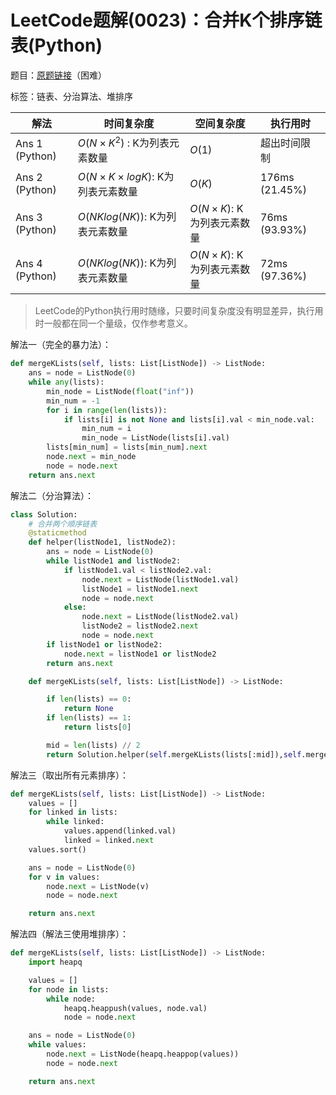 # LeetCode题解(0023)：合并K个排序链表(Python)

题目：[原题链接](https://leetcode-cn.com/problems/merge-k-sorted-lists/)（困难）

标签：链表、分治算法、堆排序

| 解法           | 时间复杂度                      | 空间复杂度                | 执行用时       |
| -------------- | ------------------------------- | ------------------------- | -------------- |
| Ans 1 (Python) | $O(N×K^2)$ : K为列表元素数量    | $O(1)$                    | 超出时间限制   |
| Ans 2 (Python) | $O(N×K×logK)$: K为列表元素数量  | $O(K)$                    | 176ms (21.45%) |
| Ans 3 (Python) | $O(NKlog(NK))$: K为列表元素数量 | $O(N×K)$: K为列表元素数量 | 76ms (93.93%)  |
| Ans 4 (Python) | $O(NKlog(NK))$: K为列表元素数量 | $O(N×K)$: K为列表元素数量 | 72ms (97.36%)  |

>  LeetCode的Python执行用时随缘，只要时间复杂度没有明显差异，执行用时一般都在同一个量级，仅作参考意义。

解法一（完全的暴力法）：

```python
def mergeKLists(self, lists: List[ListNode]) -> ListNode:
    ans = node = ListNode(0)
    while any(lists):
        min_node = ListNode(float("inf"))
        min_num = -1
        for i in range(len(lists)):
            if lists[i] is not None and lists[i].val < min_node.val:
                min_num = i
                min_node = ListNode(lists[i].val)
        lists[min_num] = lists[min_num].next
        node.next = min_node
        node = node.next
    return ans.next
```

解法二（分治算法）：

```python
class Solution:
    # 合并两个顺序链表
    @staticmethod
    def helper(listNode1, listNode2):
        ans = node = ListNode(0)
        while listNode1 and listNode2:
            if listNode1.val < listNode2.val:
                node.next = ListNode(listNode1.val)
                listNode1 = listNode1.next
                node = node.next
            else:
                node.next = ListNode(listNode2.val)
                listNode2 = listNode2.next
                node = node.next
        if listNode1 or listNode2:
            node.next = listNode1 or listNode2
        return ans.next

    def mergeKLists(self, lists: List[ListNode]) -> ListNode:

        if len(lists) == 0:
            return None
        if len(lists) == 1:
            return lists[0]

        mid = len(lists) // 2
        return Solution.helper(self.mergeKLists(lists[:mid]),self.mergeKLists(lists[mid:]))
```

解法三（取出所有元素排序）：

```python
def mergeKLists(self, lists: List[ListNode]) -> ListNode:
    values = []
    for linked in lists:
        while linked:
            values.append(linked.val)
            linked = linked.next
    values.sort()

    ans = node = ListNode(0)
    for v in values:
        node.next = ListNode(v)
        node = node.next

    return ans.next
```

解法四（解法三使用堆排序）：

```python
def mergeKLists(self, lists: List[ListNode]) -> ListNode:
    import heapq

    values = []
    for node in lists:
        while node:
            heapq.heappush(values, node.val)
            node = node.next

    ans = node = ListNode(0)
    while values:
        node.next = ListNode(heapq.heappop(values))
        node = node.next

    return ans.next
```